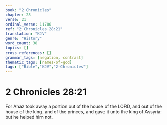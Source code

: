 ```yaml
---
book: "2 Chronicles"
chapter: 28
verse: 21
ordinal_verse: 11786
ref: "2 Chronicles 28:21"
translation: "KJV"
genre: "History"
word_count: 38
topics: []
cross_references: []
grammar_tags: [negation, contrast]
thematic_tags: [names-of-god]
tags: ["Bible","KJV","2-Chronicles"]
---
```


# 2 Chronicles 28:21

For Ahaz took away a portion out of the house of the LORD, and out of the house of the king, and of the princes, and gave it unto the king of Assyria: but he helped him not.

